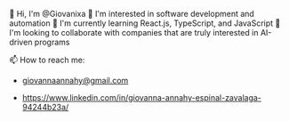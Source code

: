 👋 Hi, I'm @Giovanixa 
👀 I'm interested in software development and automation
🌱 I'm currently learning React.js, TypeScript, and JavaScript 
💞️ I'm looking to collaborate with companies that are truly interested in AI-driven programs


📫 How to reach me:
- giovannaannahy@gmail.com

- https://www.linkedin.com/in/giovanna-annahy-espinal-zavalaga-94244b23a/


